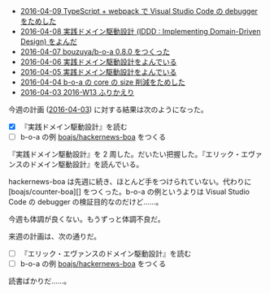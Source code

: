 - [2016-04-09 TypeScript + webpack で Visual Studio Code の debugger をためした][2016-04-09]
- [2016-04-08 実践ドメイン駆動設計 (IDDD : Implementing Domain-Driven Design) をよんだ][2016-04-08]
- [2016-04-07 bouzuya/b-o-a 0.8.0 をつくった][2016-04-07]
- [2016-04-06 実践ドメイン駆動設計をよんでいる][2016-04-06]
- [2016-04-05 実践ドメイン駆動設計をよんでいる][2016-04-05]
- [2016-04-04 b-o-a の core の size 削減をためした][2016-04-04]
- [2016-04-03 2016-W13 ふりかえり][2016-04-03]

今週の計画 ([2016-04-03][]) に対する結果は次のようになった。

- [x] 『実践ドメイン駆動設計』を読む
- [ ] b-o-a の例 [boajs/hackernews-boa][] をつくる

『実践ドメイン駆動設計』を 2 周した。だいたい把握した。『エリック・エヴァンスのドメイン駆動設計』を読んでいる。

hackernews-boa は先週に続き、ほとんど手をつけられていない。代わりに [boajs/counter-boa][] をつくった。b-o-a の例というよりは Visual Studio Code の debugger の検証目的なのだけど……。

今週も体調が良くない。もうずっと体調不良だ。

来週の計画は、次の通りだ。

- [ ] 『エリック・エヴァンスのドメイン駆動設計』を読む
- [ ] b-o-a の例 [boajs/hackernews-boa][] をつくる

読書ばかりだ……。

[2016-04-03]: https://blog.bouzuya.net/2016/04/03/
[2016-04-04]: https://blog.bouzuya.net/2016/04/04/
[2016-04-05]: https://blog.bouzuya.net/2016/04/05/
[2016-04-06]: https://blog.bouzuya.net/2016/04/06/
[2016-04-07]: https://blog.bouzuya.net/2016/04/07/
[2016-04-08]: https://blog.bouzuya.net/2016/04/08/
[2016-04-09]: https://blog.bouzuya.net/2016/04/09/
[boajs/hackernews-boa]: https://github.com/boajs/hackernews-boa
